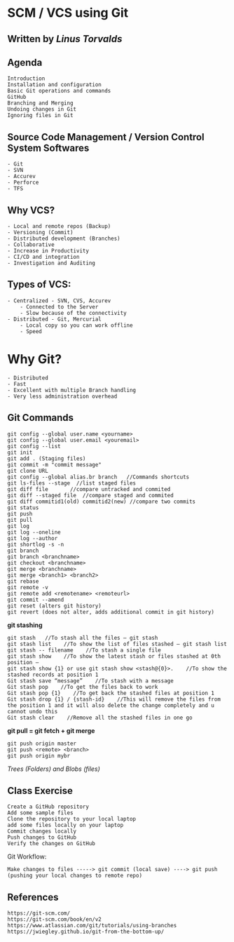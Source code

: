 ## ########################
# SCM / VCS using Git
## ########################

## Written by *Linus Torvalds*

## Agenda

    Introduction
    Installation and configuration
    Basic Git operations and commands
    GitHub
    Branching and Merging
    Undoing changes in Git
    Ignoring files in Git

## Source Code Management / Version Control System Softwares
    - Git
    - SVN
    - Accurev
    - Perforce
    - TFS

## Why VCS?
    - Local and remote repos (Backup)
    - Versioning (Commit)
    - Distributed development (Branches)
    - Collaborative
    - Increase in Productivity
    - CI/CD and integration
    - Investigation and Auditing

## Types of VCS:
    - Centralized - SVN, CVS, Accurev
        - Connected to the Server
        - Slow because of the connectivity
    - Distributed - Git, Mercurial
        - Local copy so you can work offline
        - Speed
        

# Why Git?
    - Distributed
    - Fast
    - Excellent with multiple Branch handling
    - Very less administration overhead


## Git Commands

    git config --global user.name <yourname>
    git config --global user.email <youremail>
    git config --list
    git init
    git add . (Staging files)
    git commit -m "commit message"
    git clone URL
    git config --global alias.br branch   //Commands shortcuts
    git ls-files --stage  //list staged files
    git diff file       //compare untracked and commited
    git diff --staged file  //compare staged and commited
    git diff commitid1(old) commitid2(new) //compare two commits
    git status
    git push
    git pull
    git log
    git log --oneline
    git log --author
    git shortlog -s -n
    git branch
    git branch <branchname>
    git checkout <branchname>
    git merge <branchname>
    git merge <branch1> <branch2>
    git rebase
    git remote -v
    git remote add <remotename> <remoteurl>
    git commit --amend
    git reset (alters git history)
    git revert (does not alter, adds additional commit in git history)

**git stashing**

    git stash   //To stash all the files – git stash
    git stash list    //To show the list of files stashed – git stash list
    git stash -- filename    //To stash a single file 
    git stash show    //To show the latest stash or files stashed at 0th position –   
    git stash show {1} or use git stash show <stash@{0}>.    //To show the stashed records at position 1 
    Git stash save “message”    //To stash with a message
    Git stash pop    //To get the files back to work
    Git stash pop {1}    //To get back the stashed files at position 1
    Git stash drop {1} / {stash-id}    //This will remove the files from the position 1 and it will also delete the change completely and u cannot undo this
    Git stash clear    //Remove all the stashed files in one go



**git pull = git fetch + git merge**

    git push origin master
    git push <remote> <branch>
    git push origin mybr


*Trees (Folders) and Blobs (files)*
 
## Class Exercise
    
    Create a GitHub repository
    Add some sample files
    Clone the repository to your local laptop
    add some files locally on your laptop
    Commit changes locally
    Push changes to GitHub
    Verify the changes on GitHub

Git Workflow:

    Make changes to files -----> git commit (local save) ----> git push (pushing your local changes to remote repo)


## References

    https://git-scm.com/
    https://git-scm.com/book/en/v2
    https://www.atlassian.com/git/tutorials/using-branches
    https://jwiegley.github.io/git-from-the-bottom-up/

    